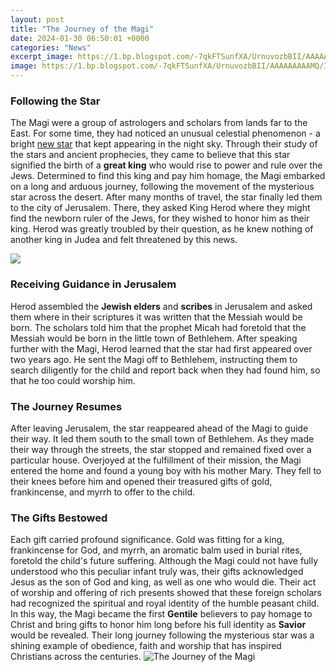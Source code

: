 ```yaml
---
layout: post
title: "The Journey of the Magi"
date: 2024-01-30 06:50:01 +0000
categories: "News"
excerpt_image: https://1.bp.blogspot.com/-7qkFTSunfXA/UrnuvozbBII/AAAAAAAAAMQ/IbnN8JWSA94/s1600/journey-of-the-magi.jpg
image: https://1.bp.blogspot.com/-7qkFTSunfXA/UrnuvozbBII/AAAAAAAAAMQ/IbnN8JWSA94/s1600/journey-of-the-magi.jpg
---
```


### Following the Star
The Magi were a group of astrologers and scholars from lands far to the East. For some time, they had noticed an unusual celestial phenomenon - a bright [new star](https://store.fi.io.vn/womens-cow-mom-cute-womens-70s-80s-retro-style-sunset-moo-moo-lover-v-neck-t-shirt/women&) that kept appearing in the night sky. Through their study of the stars and ancient prophecies, they came to believe that this star signified the birth of a **great king** who would rise to power and rule over the Jews. Determined to find this king and pay him homage, the Magi embarked on a long and arduous journey, following the movement of the mysterious star across the desert. 
After many months of travel, the star finally led them to the city of Jerusalem. There, they asked King Herod where they might find the newborn ruler of the Jews, for they wished to honor him as their king. Herod was greatly troubled by their question, as he knew nothing of another king in Judea and felt threatened by this news. 

![](https://smartnib.com/wp-content/uploads/2022/05/The-Journey-Of-The-Magi-by-T.S-Eliot-Poem.png)
### Receiving Guidance in Jerusalem 
Herod assembled the **Jewish elders** and **scribes** in Jerusalem and asked them where in their scriptures it was written that the Messiah would be born. The scholars told him that the prophet Micah had foretold that the Messiah would be born in the little town of Bethlehem. After speaking further with the Magi, Herod learned that the star had first appeared over two years ago. He sent the Magi off to Bethlehem, instructing them to search diligently for the child and report back when they had found him, so that he too could worship him.
### The Journey Resumes
After leaving Jerusalem, the star reappeared ahead of the Magi to guide their way. It led them south to the small town of Bethlehem. As they made their way through the streets, the star stopped and remained fixed over a particular house. Overjoyed at the fulfillment of their mission, the Magi entered the home and found a young boy with his mother Mary. They fell to their knees before him and opened their treasured gifts of gold, frankincense, and myrrh to offer to the child.
### The Gifts Bestowed
Each gift carried profound significance. Gold was fitting for a king, frankincense for God, and myrrh, an aromatic balm used in burial rites, foretold the child's future suffering. Although the Magi could not have fully understood who this peculiar infant truly was, their gifts acknowledged Jesus as the son of God and king, as well as one who would die. Their act of worship and offering of rich presents showed that these foreign scholars had recognized the spiritual and royal identity of the humble peasant child. 
In this way, the Magi became the first **Gentile** believers to pay homage to Christ and bring gifts to honor him long before his full identity as **Savior** would be revealed. Their long journey following the mysterious star was a shining example of obedience, faith and worship that has inspired Christians across the centuries.
![The Journey of the Magi](https://1.bp.blogspot.com/-7qkFTSunfXA/UrnuvozbBII/AAAAAAAAAMQ/IbnN8JWSA94/s1600/journey-of-the-magi.jpg)